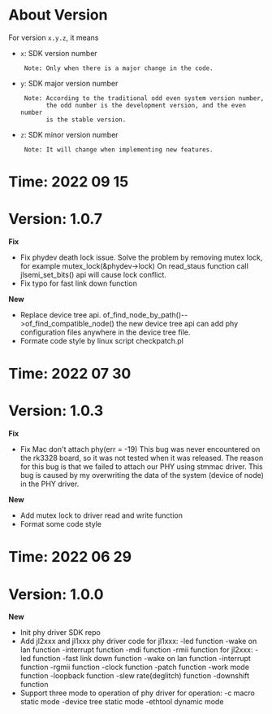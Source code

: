 # About Version

For version `x.y.z`, it means

- `x`: SDK version number

       Note: Only when there is a major change in the code.

- `y`: SDK major version number

       Note: According to the traditional odd even system version number,
             the odd number is the development version, and the even number
             is the stable version.

- `z`: SDK minor version number

       Note: It will change when implementing new features.

# Time: 2022 09 15
# Version: 1.0.7
**Fix**
- Fix phydev death lock issue. Solve the problem by removing mutex lock,
  for example mutex_lock(&phydev->lock) On read_staus function call
  jlsemi_set_bits() api will cause lock conflict.
- Fix typo for fast link down function

**New**
- Replace device tree api. of_find_node_by_path()-->of_find_compatible_node()
  the new device tree api can add phy configuration files anywhere in the device
  tree file.
- Formate code style by linux script checkpatch.pl

# Time: 2022 07 30
# Version: 1.0.3
**Fix**
- Fix Mac don't attach phy(err = -19) This bug was never encountered on the
  rk3328 board, so it was not tested when it was released. The reason for this
  bug is that we failed to attach our PHY using stmmac driver. This bug is
  caused by my overwriting the data of the system (device of node)
  in the PHY driver.

**New**
- Add mutex lock to driver read and write function
- Format some code style

# Time: 2022 06 29
# Version: 1.0.0

**New**
- Init phy driver SDK repo
- Add jl2xxx and jl1xxx phy driver code
  for jl1xxx:
      -led function
      -wake on lan function
      -interrupt function
      -mdi function
      -rmii function
  for jl2xxx:
      -led function
      -fast link down function
      -wake on lan function
      -interrupt function
      -rgmii function
      -clock function
      -patch function
      -work mode function
      -loopback function
      -slew rate(deglitch) function
      -downshift function
- Support three mode to operation of phy driver
  for operation:
      -c macro static mode
      -device tree static mode
      -ethtool dynamic mode

